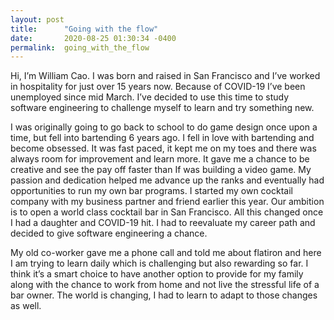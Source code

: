 ```yaml
---
layout: post
title:      "Going with the flow"
date:       2020-08-25 01:30:34 -0400
permalink:  going_with_the_flow
---
```


Hi, I’m William Cao. I was born and raised in San Francisco and I’ve worked in hospitality for just over 15 years now. Because of COVID-19 I’ve been unemployed since mid March. I’ve decided to use this time to study software engineering to challenge myself to learn and try something new. 

I was originally going to go back to school to do game design once upon a time, but fell into bartending 6 years ago. I fell in love with bartending and become obsessed. It was fast paced, it kept me on my toes and there was always room for improvement and learn more. It gave me a chance to be creative and see the pay off faster than If was building a video game. My passion and dedication helped me advance up the ranks and eventually had opportunities to run my own bar programs. I started my own cocktail company with my business partner and friend earlier this year. Our ambition is to open a world class cocktail bar in San Francisco. All this changed once I had a daughter and COVID-19 hit. I had to reevaluate my career path and decided to give software engineering a chance.

My old co-worker gave me a phone call and told me about flatiron and here I am trying to learn daily which is challenging but also rewarding so far. I think it’s a smart choice to have another option to provide for my family along with the chance to work from home and not live the stressful life of a bar owner. The world is changing, I had to learn to adapt to those changes as well. 

